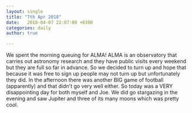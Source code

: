 ```yaml
---
layout: single
title: "7th Apr 2018"
date:   2018-04-07 22:07:00 +0300
categories: daily
author: true

---
```


We spent the morning queuing for ALMA! ALMA is an observatory that carries out astronomy research and they have public visits every weekend but they are full so far in advance. So we decided to turn up and hope that because it was free to sign up people may not turn up but unfortunately they did. In the afternoon there was another BIG game of football (apparently) and that didn't go very well either. So today was a VERY disappointing day for both myself and Joe. We did go stargazing in the evening and saw Jupiter and three of its many moons which was pretty cool. 
